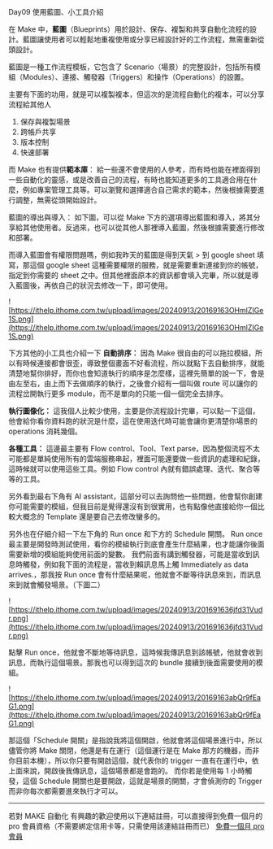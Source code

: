 Day09 使用藍圖、小工具介紹

在 Make 中，**藍圖**（Blueprints）用於設計、保存、複製和共享自動化流程的設計。藍圖讓使用者可以輕鬆地重複使用或分享已經設計好的工作流程，無需重新從頭設計。

藍圖是一種工作流程模板，它包含了 Scenario（場景）的完整設計，包括所有模組（Modules）、連接、觸發器（Triggers）和操作（Operations）的設置。

主要有下面的功用，就是可以複製複本，但這次的是流程自動化的複本，可以分享流程給其他人

1. 保存與複製場景
2. 跨帳戶共享
3. 版本控制
4. 快速部署

而 Make 也有提供**範本庫**：
給一些還不會使用的人參考，而有時也能在裡面得到一些自動化的靈感，或是改善自己的流程，有時也能知道更多的工具適合用在什麼，例如專案管理工具等。可以瀏覽和選擇適合自己需求的範本，然後根據需要進行調整，無需從頭開始設計。

藍圖的導出與導入：
如下圖，可以從 Make 下方的選項導出藍圖和導入，將其分享給其他使用者。反過來，也可以從其他人那裡導入藍圖，然後根據需要進行修改和部署。

而導入藍圖會有權限問題嗎，例如我昨天的藍圖是得到天氣 > 到 google sheet 填寫，那這個 google sheet 這種需要權限的服務，就是需要重新連接到你的帳號，指定到你需要的 sheet 之中。但其他裡面原本的資訊都會填入完畢，所以就是導入藍圖後，再依自己的狀況去修改一下，即可使用。

![https://ithelp.ithome.com.tw/upload/images/20240913/20169163OHmlZIGe1S.png](https://ithelp.ithome.com.tw/upload/images/20240913/20169163OHmlZIGe1S.png)

下方其他的小工具也介紹一下
**自動排序：**
因為 Make 很自由的可以拖拉模組，所以有時候連接都會很歪，導致整個畫面不好看流程，所以就點下去自動排序，就能清楚地幫你排好，而你也會知道執行的順序是怎麼樣，這裡先簡單的說一下，會是由左至右，由上而下去做順序的執行，之後會介紹有一個叫做 route 可以讓你的流程岔開執行更多 module，而不是單向的只能一個一個完全去排序。

**執行圖像化：**
這我個人比較少使用，主要是你流程設計完畢，可以點一下這個，他會給你看你資料跑的狀況是什麼，這在使用迭代時可能會讓你更清楚你場景的 operations 消耗幾個。

**各種工具：**
這邊最主要有 Flow control、Tool、Text parse，因為整個流程不太可能都是單純使用所有的雲端服務串起，裡面可能還要做一些資訊的處理和紀錄，這時候就可以使用這些工具。例如 Flow control 內就有錯誤處理、迭代、聚合等等的工具。

另外看到最右下角有 AI assistant，這部分可以去詢問他一些問題，他會幫你創建你可能需要的模組，但我目前是覺得還沒有到很實用，也有點像他直接給你一個比較大概念的 Template 還是要自己去修改蠻多的。

另外也在仔細介紹一下左下角的 Run once 和下方的 Schedule 開關。
Run once 最主要是開發時測試使用，看你的模組執行到底會產生什麼結果，也才能讓你後面需要新增的模組能夠使用前面的變數。
我們前面有講到觸發器，可能是當收到訊息時觸發，例如我下面的流程是，當收到賴訊息馬上觸 Immediately as data arrives.，那我按 Run once 會有什麼結果呢，他就會不斷等待訊息來到，而訊息來到就會觸發場景。（下圖二）

![https://ithelp.ithome.com.tw/upload/images/20240913/201691636jfd31Vudr.png](https://ithelp.ithome.com.tw/upload/images/20240913/201691636jfd31Vudr.png)

點擊 Run once，他就會不斷地等待訊息，這時候我傳訊息到該帳號，他就會收到訊息，而執行這個場景。那我也可以得到這次的 bundle 接續到後面需要使用的模組。

![https://ithelp.ithome.com.tw/upload/images/20240913/20169163abQr9fEaG1.png](https://ithelp.ithome.com.tw/upload/images/20240913/20169163abQr9fEaG1.png)

那這個「Schedule 開關」是指說我將這個開啟，他就會將這個場景進行中，所以儘管你將 Make 關閉，他還是有在運行（這個運行是在 Make 那方的機器，而非你目前本機），所以你只要有開啟這個，就代表你的 trigger 一直有在運行中，依上面來說，開啟後我傳訊息，這個場景都是會跑的。
而你若是使用每 1 小時觸發，這個 Schedule 開關也是要開啟，這就是場景的開關，才會偵測你的 Trigger 而非你每次都需要進來執行才可以。

---

若對 MAKE 自動化 有興趣的歡迎使用以下連結註冊，可以直接得到免費一個月的 pro 會員資格（不需要綁定信用卡等，只需使用該連結註冊而已）
[免費一個月 pro 會員](https://www.make.com/en/register?pc=automateyoureverydayhttps://www.make.com/en/register?pc=automateyoureveryday)
